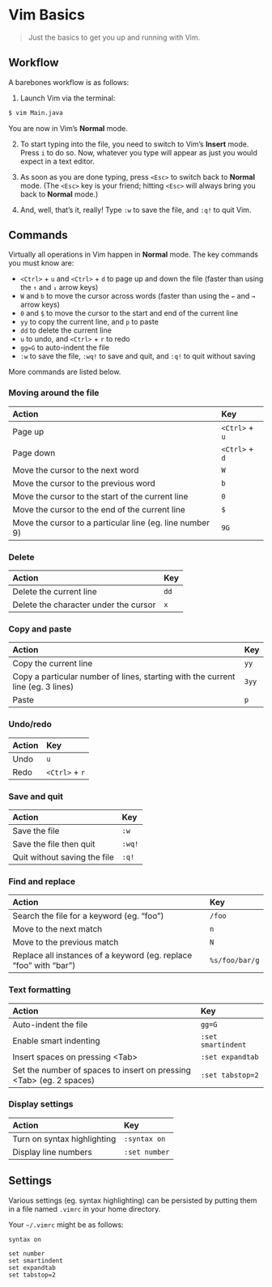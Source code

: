 # Vim Basics

> Just the basics to get you up and running with Vim.

## Workflow

A barebones workflow is as follows:

1. Launch Vim via the terminal:

  ```bash
  $ vim Main.java
  ```

  You are now in Vim&rsquo;s **Normal** mode.

2. To start typing into the file, you need to switch to Vim&rsquo;s **Insert** mode. Press `i` to do so. Now, whatever you type will appear as just you would expect in a text editor.

3. As soon as you are done typing, press `<Esc>` to switch back to **Normal** mode. (The `<Esc>` key is your friend; hitting `<Esc>` will always bring you back to **Normal** mode.)

3. And, well, that&rsquo;s it, really! Type `:w` to save the file, and `:q!` to quit Vim.

## Commands

Virtually all operations in Vim happen in **Normal** mode. The key commands you must know are:

- `<Ctrl>` + `u` and `<Ctrl>` + `d` to page up and down the file (faster than using the <code>&uarr;</code> and <code>&darr;</code> arrow keys)
- `W` and `b` to move the cursor across words (faster than using the <code>&larr;</code> and <code>&rarr;</code> arrow keys)
- `0` and `$` to move the cursor to the start and end of the current line
- `yy` to copy the current line, and `p` to paste
- `dd` to delete the current line
- `u` to undo, and `<Ctrl>` + `r` to redo
- `gg=G` to auto-indent the file
- `:w` to save the file, `:wq!` to save and quit, and `:q!` to quit without saving

More commands are listed below.

### Moving around the file

Action | Key
:------|:----
Page up | `<Ctrl>` + `u`
Page down | `<Ctrl>` + `d`
Move the cursor to the next word | `W`
Move the cursor to the previous word | `b`
Move the cursor to the start of the current line | `0`
Move the cursor to the end of the current line | `$`
Move the cursor to a particular line (eg. line number 9) | `9G`

### Delete

Action | Key
:------|:----
Delete the current line | `dd`
Delete the character under the cursor | `x`

### Copy and paste

Action | Key
:------|:----
Copy the current line | `yy`
Copy a particular number of lines, starting with the current line (eg. 3 lines) | `3yy`
Paste | `p`

### Undo/redo

Action | Key
:------|:----
Undo | `u`
Redo | `<Ctrl>` + `r`

### Save and quit

Action | Key
:------|:----
Save the file | `:w`
Save the file then quit | `:wq!`
Quit without saving the file | `:q!`

### Find and replace

Action | Key
:------|:----
Search the file for a keyword (eg. &ldquo;foo&rdquo;) | `/foo`
Move to the next match | `n`
Move to the previous match | `N`
Replace all instances of a keyword (eg. replace &ldquo;foo&rdquo; with &ldquo;bar&rdquo;) | `%s/foo/bar/g`

### Text formatting

Action | Key
:------|:----
Auto-indent the file | `gg=G`
Enable smart indenting | `:set smartindent`
Insert spaces on pressing \<Tab\> | `:set expandtab`
Set the number of spaces to insert on pressing \<Tab\> (eg. 2 spaces) | `:set tabstop=2`

### Display settings

Action | Key
:------|:----
Turn on syntax highlighting | `:syntax on`
Display line numbers | `:set number`

## Settings

Various settings (eg. syntax highlighting) can be persisted by putting them in a file named `.vimrc` in your home directory.

Your `~/.vimrc` might be as follows:

```viml
syntax on

set number
set smartindent
set expandtab
set tabstop=2
```
